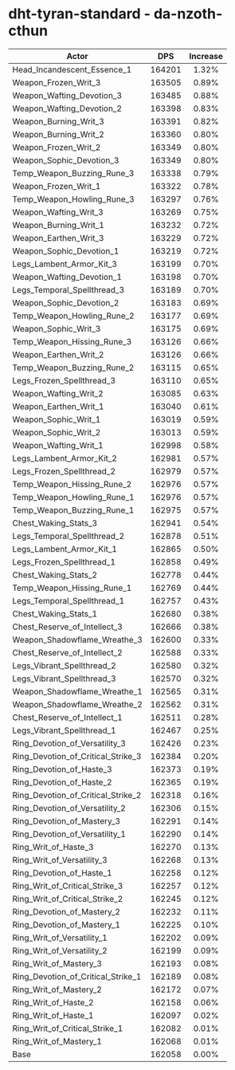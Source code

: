 # dht-tyran-standard - da-nzoth-cthun
| Actor | DPS | Increase |
|---|:---:|:---:|
|Head_Incandescent_Essence_1|164201|1.32%|
|Weapon_Frozen_Writ_3|163505|0.89%|
|Weapon_Wafting_Devotion_3|163485|0.88%|
|Weapon_Wafting_Devotion_2|163398|0.83%|
|Weapon_Burning_Writ_3|163391|0.82%|
|Weapon_Burning_Writ_2|163360|0.80%|
|Weapon_Frozen_Writ_2|163349|0.80%|
|Weapon_Sophic_Devotion_3|163349|0.80%|
|Temp_Weapon_Buzzing_Rune_3|163338|0.79%|
|Weapon_Frozen_Writ_1|163322|0.78%|
|Temp_Weapon_Howling_Rune_3|163297|0.76%|
|Weapon_Wafting_Writ_3|163269|0.75%|
|Weapon_Burning_Writ_1|163232|0.72%|
|Weapon_Earthen_Writ_3|163229|0.72%|
|Weapon_Sophic_Devotion_1|163219|0.72%|
|Legs_Lambent_Armor_Kit_3|163199|0.70%|
|Weapon_Wafting_Devotion_1|163198|0.70%|
|Legs_Temporal_Spellthread_3|163189|0.70%|
|Weapon_Sophic_Devotion_2|163183|0.69%|
|Temp_Weapon_Howling_Rune_2|163177|0.69%|
|Weapon_Sophic_Writ_3|163175|0.69%|
|Temp_Weapon_Hissing_Rune_3|163126|0.66%|
|Weapon_Earthen_Writ_2|163126|0.66%|
|Temp_Weapon_Buzzing_Rune_2|163115|0.65%|
|Legs_Frozen_Spellthread_3|163110|0.65%|
|Weapon_Wafting_Writ_2|163085|0.63%|
|Weapon_Earthen_Writ_1|163040|0.61%|
|Weapon_Sophic_Writ_1|163019|0.59%|
|Weapon_Sophic_Writ_2|163013|0.59%|
|Weapon_Wafting_Writ_1|162998|0.58%|
|Legs_Lambent_Armor_Kit_2|162981|0.57%|
|Legs_Frozen_Spellthread_2|162979|0.57%|
|Temp_Weapon_Hissing_Rune_2|162976|0.57%|
|Temp_Weapon_Howling_Rune_1|162976|0.57%|
|Temp_Weapon_Buzzing_Rune_1|162975|0.57%|
|Chest_Waking_Stats_3|162941|0.54%|
|Legs_Temporal_Spellthread_2|162878|0.51%|
|Legs_Lambent_Armor_Kit_1|162865|0.50%|
|Legs_Frozen_Spellthread_1|162858|0.49%|
|Chest_Waking_Stats_2|162778|0.44%|
|Temp_Weapon_Hissing_Rune_1|162769|0.44%|
|Legs_Temporal_Spellthread_1|162757|0.43%|
|Chest_Waking_Stats_1|162680|0.38%|
|Chest_Reserve_of_Intellect_3|162666|0.38%|
|Weapon_Shadowflame_Wreathe_3|162600|0.33%|
|Chest_Reserve_of_Intellect_2|162588|0.33%|
|Legs_Vibrant_Spellthread_2|162580|0.32%|
|Legs_Vibrant_Spellthread_3|162570|0.32%|
|Weapon_Shadowflame_Wreathe_1|162565|0.31%|
|Weapon_Shadowflame_Wreathe_2|162562|0.31%|
|Chest_Reserve_of_Intellect_1|162511|0.28%|
|Legs_Vibrant_Spellthread_1|162467|0.25%|
|Ring_Devotion_of_Versatility_3|162426|0.23%|
|Ring_Devotion_of_Critical_Strike_3|162384|0.20%|
|Ring_Devotion_of_Haste_3|162373|0.19%|
|Ring_Devotion_of_Haste_2|162365|0.19%|
|Ring_Devotion_of_Critical_Strike_2|162318|0.16%|
|Ring_Devotion_of_Versatility_2|162306|0.15%|
|Ring_Devotion_of_Mastery_3|162291|0.14%|
|Ring_Devotion_of_Versatility_1|162290|0.14%|
|Ring_Writ_of_Haste_3|162270|0.13%|
|Ring_Writ_of_Versatility_3|162268|0.13%|
|Ring_Devotion_of_Haste_1|162258|0.12%|
|Ring_Writ_of_Critical_Strike_3|162257|0.12%|
|Ring_Writ_of_Critical_Strike_2|162245|0.12%|
|Ring_Devotion_of_Mastery_2|162232|0.11%|
|Ring_Devotion_of_Mastery_1|162225|0.10%|
|Ring_Writ_of_Versatility_1|162202|0.09%|
|Ring_Writ_of_Versatility_2|162199|0.09%|
|Ring_Writ_of_Mastery_3|162193|0.08%|
|Ring_Devotion_of_Critical_Strike_1|162189|0.08%|
|Ring_Writ_of_Mastery_2|162172|0.07%|
|Ring_Writ_of_Haste_2|162158|0.06%|
|Ring_Writ_of_Haste_1|162097|0.02%|
|Ring_Writ_of_Critical_Strike_1|162082|0.01%|
|Ring_Writ_of_Mastery_1|162068|0.01%|
|Base|162058|0.00%|
